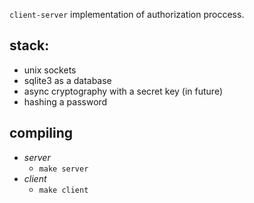 `client-server` implementation of authorization proccess.

## stack: 
- unix sockets 
- sqlite3 as a database 
- async cryptography with a secret key (in future)
- hashing a password

## compiling 
- *server*
    - `make server`
- *client*
   - `make client`
